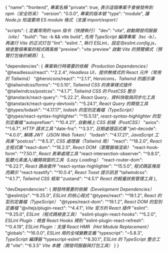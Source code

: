 {
  "name": "frontend",                         *專案名稱*
  "private": true,                            *表示這個專案不會被發佈到 npm（安全防呆）*
  "version": "0.0.0",                         *專案的版本號*
  "type": "module",                           *讓 Node.js 知道要用 ES module 格式（支援 import/export）*

  "scripts": {                                *定義常用的 npm 指令（快捷執行）*
    "dev": "vite",                            *啟動開發伺服器（vite）*
    "build": "tsc -b && vite build",          *先用 TypeScript 編譯專案（tsc -b），再進行 Vite 的正式打包*
    "lint": "eslint .",                       *執行 ESLint，設定在eslint.config.js，檢查整個專案的程式碼風格*
    "preview": "vite preview"                 *啟動 Vite 的預覽模式（預覽打包後的網頁）*
  },

  "dependencies": {                           *專案執行時需要的依賴（Production Dependencies）*
    "@headlessui/react": "^2.2.4",            *Headless UI，提供無樣式的 React 元件（常用於 Tailwind）*
    "@heroicons/react": "^2.1.1",             *Heroicons，Tailwind 的圖示庫*
    "@tailwindcss/forms": "^0.5.10",          *Tailwind CSS 的表單樣式插件*
    "@tailwindcss/postcss": "^4.1.7",         *Tailwind CSS 的 PostCSS 整合*
    "@tanstack/react-query": "^5.22.2",       *React Query，資料快取與同步化工具*
    "@tanstack/react-query-devtools": "^5.24.1", *React Query 的開發工具*
    "@types/lodash": "^4.17.17",              *lodash 的型別定義檔（TypeScript）*
    "@types/react-syntax-highlighter": "^15.5.13", *react-syntax-highlighter 的型別定義檔*
    "autoprefixer": "^10.4.21",               *自動補上 CSS 前綴（PostCSS）*
    "axios": "^1.6.7",                        *HTTP 請求工具*
    "date-fns": "^3.3.1",                     *日期處理函式庫*
    "jwt-decode": "^4.0.0",                   *解碼 JWT（JSON Web Token）*
    "lodash": "^4.17.21",                     *JavaScript 工具庫*
    "postcss": "^8.5.3",                      *CSS 處理器（Tailwind 用）*
    "react": "^18.2.0",                       *React 主程式庫*
    "react-dom": "^18.2.0",                   *React DOM（瀏覽器端渲染）*
    "react-hook-form": "^7.50.1",             *React 表單處理工具*
    "react-intersection-observer": "^9.8.0",  *監聽元素進入/離開視窗的工具（Lazy Loading）*
    "react-router-dom": "^6.22.1",            *React 路由套件*
    "react-syntax-highlighter": "^15.5.0",    *程式碼區塊高亮顯示*
    "react-toastify": "^10.0.4",              *React Toast 提示訊息*
    "tailwindcss": "^4.1.7",                  *Tailwind CSS 框架*
    "zustand": "^4.5.1"                       *React 的輕量狀態管理工具*
  },

  "devDependencies": {                        *開發時需要的依賴（Development Dependencies）*
    "@eslint/js": "^9.25.0",                  *ESLint 的核心程式*
    "@types/react": "^19.1.2",                *React 的型別定義檔（TypeScript）*
    "@types/react-dom": "^19.1.2",            *React DOM 的型別定義檔*
    "@vitejs/plugin-react": "^4.4.1",         *Vite 官方的 React 插件*
    "eslint": "^9.25.0",                      *ESLint（程式碼檢查工具）*
    "eslint-plugin-react-hooks": "^5.2.0",    *ESLint Plugin：檢查 React Hooks 規則*
    "eslint-plugin-react-refresh": "^0.4.19", *ESLint Plugin：支援 React HMR（Hot Module Replacement）*
    "globals": "^16.0.0",                     *ESLint 用的全域變數定義*
    "typescript": "~5.8.3",                   *TypeScript 編譯器*
    "typescript-eslint": "^8.30.1",           *ESLint 的 TypeScript 整合工具*
    "vite": "^6.3.5"                          *Vite 本體（開發伺服器與打包工具）*
  }
}
